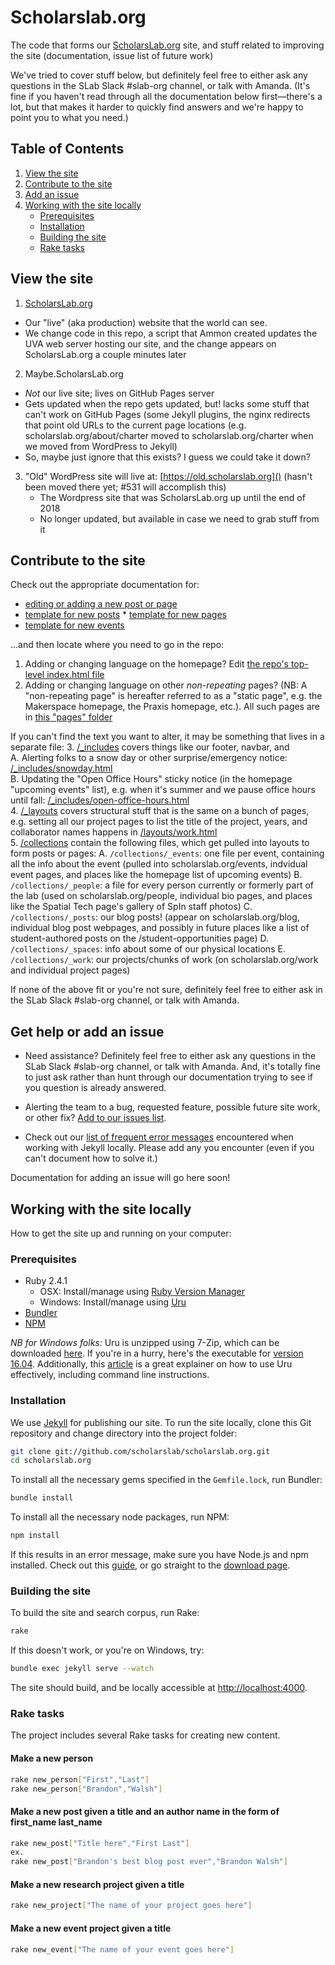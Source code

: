 # Scholarslab.org
The code that forms our [ScholarsLab.org]() site, and stuff related to improving the site (documentation, issue list of future work)

We've tried to cover stuff below, but definitely feel free to either ask any questions in the SLab Slack #slab-org channel, or talk with Amanda. (It's fine if you haven't read through all the documentation below first—there's a lot, but that makes it harder to quickly find answers and we're happy to point you to what you need.)

## Table of Contents

1. [View the site](#view-the-site)
2. [Contribute to the site](#contribute-to-the-site)
3. [Add an issue](#add-an-issue)
4. [Working with the site locally](#working-with-the-site-locally)
	* [Prerequisites](#prerequisites)
	* [Installation](#installation)
	* [Building the site](#building-the-site)
	* [Rake tasks](#rake-tasks)

## View the site

1. [ScholarsLab.org]()
* Our "live" (aka production) website that the world can see.
* We change code in this repo, a script that Ammon created updates the UVA web server hosting our site, and the change appears on ScholarsLab.org a couple minutes later

2. Maybe.ScholarsLab.org
* _Not_ our live site; lives on GitHub Pages server
* Gets updated when the repo gets updated, but! lacks some stuff that can't work on GitHub Pages (some Jekyll plugins, the nginx redirects that point old URLs to the current page locations (e.g. scholarslab.org/about/charter moved to scholarslab.org/charter when we moved from WordPress to Jekyll)
* So, maybe just ignore that this exists? I guess we could take it down?

3. "Old" WordPress site will live at: [https://old.scholarslab.org]() (hasn't been moved there yet; #531 will accomplish this)
	* The Wordpress site that was ScholarsLab.org up until the end of 2018
	* No longer updated, but available in case we need to grab stuff from it

## Contribute to the site

Check out the appropriate documentation for:
* [editing or adding a new post or page](https://github.com/scholarslab/scholarslab.org/blob/master/docs/authoring-and-editing.md)  
* [template for new posts](https://docs.google.com/document/d/1OWBTybWrpZuesu8BQVQTbpXMkIC5p-nyAW26DV7r_A4/edit?usp=sharing) * [template for new pages](https://docs.google.com/document/d/10OeLQUflD5txvjPQXFPHRgCpzfvu9_c9LC7R6nfXLl4/edit?usp=sharing)  
* [template for new events](https://docs.google.com/document/d/1qLncvRa6aqQPpf2BtZwGJFf_vqrLTG6EB6qoyenZxLc/edit?usp=sharing)

...and then locate where you need to go in the repo:

1. Adding or changing language on the homepage? Edit [the repo's top-level index.html file](https://github.com/scholarslab/scholarslab.org/blob/master/index.html)
2. Adding or changing language on other *non-repeating* pages? (NB: A "non-repeating page" is hereafter referred to as a "static page", e.g. the Makerspace homepage, the Praxis homepage, etc.). All such pages are in [this "pages" folder](https://github.com/scholarslab/scholarslab.org/tree/master/pages)

If you can't find the text you want to alter, it may be something that lives in a separate file:
3. [/_includes](https://github.com/scholarslab/scholarslab.org/tree/master/_includes) covers things like our footer, navbar, and  
	A. Alerting folks to a snow day or other surprise/emergency notice: [/_includes/snowday.html](https://github.com/scholarslab/scholarslab.org/blob/master/_includes/snowday.html)  
	B. Updating the "Open Office Hours" sticky notice (in the homepage "upcoming events" list), e.g. when it's summer and we pause office hours until fall: [/_includes/open-office-hours.html](https://github.com/scholarslab/scholarslab.org/blob/master/_includes/open-office-hours.html)  
4. [/_layouts](https://github.com/scholarslab/scholarslab.org/tree/master/_layouts) covers structural stuff that is the same on a bunch of pages, e.g. setting all our project pages to list the title of the project, years, and collaborator names happens in [/layouts/work.html](https://github.com/scholarslab/scholarslab.org/blob/master/_layouts/work.html)  
5. [/collections](https://github.com/scholarslab/scholarslab.org/tree/master/collections) contain the following files, which get pulled into layouts to form posts or pages:
	A. `/collections/_events`: one file per event, containing all the info about the event (pulled into scholarslab.org/events, indvidual event pages, and places like the homepage list of upcoming events)
	B. `/collections/_people`: a file for every person currently or formerly part of the lab (used on scholarslab.org/people, individual bio pages, and places like the Spatial Tech page's gallery of SpIn staff photos)
	C. `/collections/_posts`: our blog posts! (appear on scholarslab.org/blog, individual blog post webpages, and possibly in future places like a list of student-authored posts on the /student-opportunities page)
	D. `/collections/_spaces`: info about some of our physical locations
	E. `/collections/_work`: our projects/chunks of work (on scholarslab.org/work and individual project pages)

If none of the above fit or you're not sure, definitely feel free to either ask in the SLab Slack #slab-org channel, or talk with Amanda.

## Get help or add an issue

* Need assistance? Definitely feel free to either ask any questions in the SLab Slack #slab-org channel, or talk with Amanda. And, it's totally fine to just ask rather than hunt through our documentation trying to see if you question is already answered.

* Alerting the team to a bug, requested feature, possible future site work, or other fix? [Add to our issues list](https://github.com/scholarslab/scholarslab.org/issues).

* Check out our [list of frequent error messages](https://github.com/scholarslab/scholarslab.org/blob/readme-rebooot/docs/common-jekyll-problems.md) encountered when working with Jekyll locally. Please add any you encounter (even if you can't document how to solve it.)

Documentation for adding an issue will go here soon!

## Working with the site locally

How to get the site up and running on your computer:

### Prerequisites

- Ruby 2.4.1 
	* OSX: Install/manage using [Ruby Version Manager](https://rvm.io/)
	* Windows: Install/manage using [Uru](https://bitbucket.org/jonforums/uru/wiki/Downloads)
- [Bundler](https://bundler.io/)
- [NPM](https://nodejs.org/en/)

*NB for Windows folks:* Uru is unzipped using 7-Zip, which can be downloaded [here](http://www.7-zip.org/download.html). If you're in a hurry, here's the executable for [version 16.04](http://www.7-zip.org/a/7z1604-x64.exe). Additionally, this [article](https://www.neverletdown.net/2015/08/managing-multiple-ruby-versions-with-uru.html) is a great explainer on how to use Uru effectively, including command line instructions.

### Installation

We use [Jekyll](https://jekyllrb.com) for publishing our site. To run the site locally, clone this Git repository and change directory into the project folder:

```bash
git clone git://github.com/scholarslab/scholarslab.org.git
cd scholarslab.org
```

To install all the necessary gems specified in the `Gemfile.lock`, run Bundler:

```bash
bundle install
```

To install all the necessary node packages, run NPM:
```bash
npm install
```
If this results in an error message, make sure you have Node.js and npm installed. Check out this [guide](http://blog.teamtreehouse.com/install-node-js-npm-mac), or go straight to the [download page](https://nodejs.org/en/).

### Building the site

To build the site and search corpus, run Rake:
```bash
rake
```

If this doesn't work, or you're on Windows, try:
```bash
bundle exec jekyll serve --watch
```

The site should build, and be locally accessible at [http://localhost:4000](http://localhost:4000).

### Rake tasks

The project includes several Rake tasks for creating new content.

#### Make a new person
```bash
rake new_person["First","Last"]
rake new_person["Brandon","Walsh"]
```

#### Make a new post given a title and an author name in the form of first_name last_name
```bash
rake new_post["Title here","First Last"]
ex.
rake new_post["Brandon's best blog post ever","Brandon Walsh"]
```

#### Make a new research project given a title
```bash
rake new_project["The name of your project goes here"]
```

#### Make a new event project given a title
```bash
rake new_event["The name of your event goes here"]
